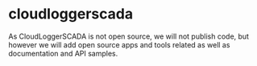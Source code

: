# cloudloggerscada
As CloudLoggerSCADA is not open source, we will not publish code, but however we will add open source apps and tools related as well as documentation and API samples.
